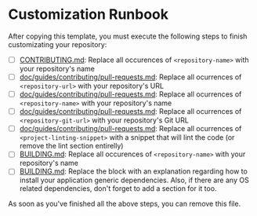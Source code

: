 # Customization Runbook

After copying this template, you must execute the following steps to finish customizating your repository:

* [ ] [CONTRIBUTING.md][contribting]: Replace all occurences of `<repository-name>` with your repository's name
* [ ] [doc/guides/contributing/pull-requests.md][pull-requests-doc]: Replace all ocurrences of `<repository-url>` with your repository's URL
* [ ] [doc/guides/contributing/pull-requests.md][pull-requests-doc]: Replace all ocurrences of `<repository-name>` with your repository's name
* [ ] [doc/guides/contributing/pull-requests.md][pull-requests-doc]: Replace all ocurrences of `<repository-git-url>` with your repository's Git URL
* [ ] [doc/guides/contributing/pull-requests.md][pull-requests-doc]: Replace all ocurrences of `<project-linting-snippet>` with a snippet that will lint the code (or remove the lint section entirelly)
* [ ] [BUILDING.md][building]: Replace all occurences of `<repository-name>` with your repository's name
* [ ] [BUILDING.md][building]: Replace the <application-generic-dependencies-installation> block with an explanation regarding how to install your application generic dependencies. Also, if there are any OS related dependencies, don't forget to add a section for it too.

As soon as you've finished all the above steps, you can remove this file.

[contribting]: CONTRIBUTING.md
[pull-requests-doc]: ./doc/guides/contributing/pull-requests.md
[building]: BUILDING.md